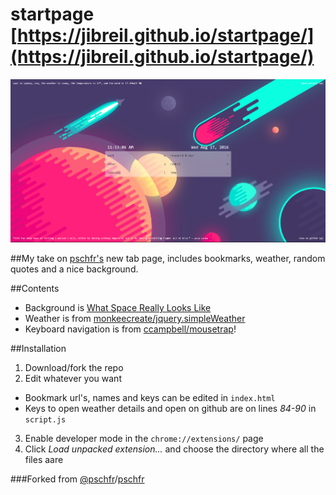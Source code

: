 # startpage [https://jibreil.github.io/startpage/](https://jibreil.github.io/startpage/)

![Screenshot](screenshot.png)

##My take on [pschfr's](https://github.com/pschfr/start) new tab page, includes bookmarks, weather, random quotes and a nice background.

##Contents

+ Background is [What Space Really Looks Like](https://www.behance.net/gallery/12984019/What-Space-Really-Looks-Like)
+ Weather is from [monkeecreate/jquery.simpleWeather](https://github.com/monkeecreate/jquery.simpleWeather)
+ Keyboard navigation is from [ccampbell/mousetrap](https://github.com/ccampbell/mousetrap)!

##Installation

1. Download/fork the repo
2. Edit whatever you want
  * Bookmark url's, names and keys can be edited in `index.html`
  * Keys to open weather details and open on github are on lines *84-90* in `script.js`
3. Enable developer mode in the `chrome://extensions/` page
4. Click *Load unpacked extension...* and choose the directory where all the files aare

###Forked from [@pschfr](http://twitter.com/pschfr)/[pschfr](https://github.com/pschfr/start)

